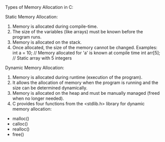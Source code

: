 Types of Memory Allocation in C:

Static Memory Allocation:

1. Memory is allocated during compile-time.
2. The size of the variables (like arrays) must be known before the program runs.
3. Memory is allocated on the stack.
4. Once allocated, the size of the memory cannot be changed.
   Examples:
   int a = 10; // Memory allocated for 'a' is known at compile time
   int arr[5]; // Static array with 5 integers

Dynamic Memory Allocation:

1. Memory is allocated during runtime (execution of the program).
2. It allows the allocation of memory when the program is running and the size can be determined dynamically.
3. Memory is allocated on the heap and must be manually managed (freed when no longer needed).
4. C provides four functions from the <stdlib.h> library for dynamic memory allocation:

- malloc()
- calloc()
- realloc()
- free()
